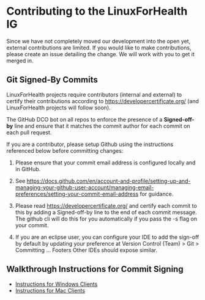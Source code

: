 # Contributing to the LinuxForHealth IG
Since we have not completely moved our development into the open yet, external contributions are limited. If you would like to make contributions, please create an issue detailing the change. We will work with you to get it merged in.

## Git Signed-By Commits
LinuxForHealth projects require contributors (internal and external) to certify their contributions according to https://developercertificate.org/ (and LinuxForHealth projects will follow soon).

The GitHub DCO bot on all repos to enforce the presence of a **Signed-off-by** line and ensure that it matches the commit author for each commit on each pull request.

If you are a contributor, please setup Github using the instructions referenced below before committing changes:

1. Please ensure that your commit email address is configured locally and in GitHub.  

2. See https://docs.github.com/en/account-and-profile/setting-up-and-managing-your-github-user-account/managing-email-preferences/setting-your-commit-email-address for guidance.
   
3. Please read https://developercertificate.org/ and certify each commit to this by adding a Signed-off-by line to the end of each commit message.  The github cli will do this for you automatically if you pass the -s flag on your commit.


4. If you are an eclipse user, you can configure your IDE to add the sign-off by default by updating your preference at Version Control (Team) > Git > Committing ... Footers
Other IDEs should expose similar.

## Walkthrough Instructions for Commit Signing

- [Instructions for Windows Clients](https://dev.to/devmount/signed-git-commits-in-vs-code-36do) 
- [Instructions for Mac Clients](https://medium.com/@rwbutler/signing-commits-using-gpg-on-macos-7210362d15)
